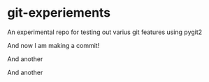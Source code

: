 # git-experiements
An experimental repo for testing out varius git features using pygit2

And now I am making a commit!

And another

And another
